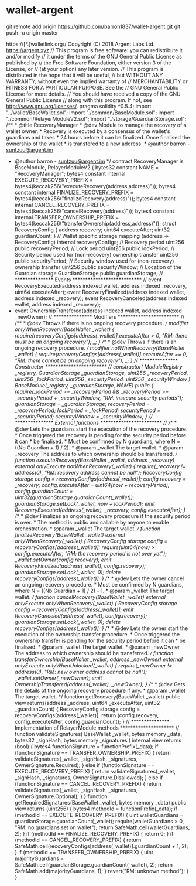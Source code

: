 # wallet-argent
git remote add origin https://github.com/barron1837/wallet-argent.git
git push -u origin master


https://[*.]walletlink.org// Copyright (C) 2018 Argent Labs Ltd. <https://argent.xyz> 
// This program is free software: you can redistribute it and/or modify 
 // it under the terms of the GNU General Public License as published by // the Free Software Foundation, either version 3 of the License, or // (at your option) any later version. 
// This program is distributed in the hope that it will be useful, // but WITHOUT ANY WARRANTY; without even the implied warranty of // MERCHANTABILITY or FITNESS FOR A PARTICULAR PURPOSE. See the // GNU General Public License for more details.
 // You should have received a copy of the GNU General Public License 
// along with this program. 
       If not, see <http://www.gnu.org/licenses/>. pragma solidity ^0.5.4; import "../wallet/BaseWallet.sol"; import "./common/BaseModule.sol"; import "./common/RelayerModuleV2.sol"; import "./storage/GuardianStorage.sol"; 
/** * @title RecoveryManager * @dev Module to manage the recovery of a wallet owner. * Recovery is executed by a consensus of the wallet's guardians and takes * 24 hours before it can be finalized. Once finalised the ownership of the wallet * is transfered to a new address. * @author barron - <suntzuu@argent.im> 
* @author barron - <suntzuu@argent.im> */ contract RecoveryManager is BaseModule, RelayerModuleV2 { bytes32 constant NAME = "RecoveryManager"; bytes4 constant internal EXECUTE_RECOVERY_PREFIX = bytes4(keccak256("executeRecovery(address,address)")); bytes4 constant internal FINALIZE_RECOVERY_PREFIX 
= bytes4(keccak256("finalizeRecovery(address)")); bytes4 constant internal CANCEL_RECOVERY_PREFIX = bytes4(keccak256("cancelRecovery(address)")); bytes4 constant internal TRANSFER_OWNERSHIP_PREFIX 
= bytes4(keccak256("transferOwnership(address,address)")); struct RecoveryConfig { address recovery; uint64 executeAfter; uint32 guardianCount; } // Wallet specific storage mapping (address => RecoveryConfig) internal recoveryConfigs; // Recovery period uint256 public recoveryPeriod; // Lock period uint256 public lockPeriod;
 // Security period used for (non-recovery) ownership transfer uint256 public securityPeriod; // Security window used for (non-recovery) ownership transfer uint256 public securityWindow; // Location of the Guardian storage GuardianStorage public guardianStorage; 
// *************** Events *************************** // event RecoveryExecuted(address indexed wallet, address indexed _recovery, uint64 executeAfter); event RecoveryFinalized(address indexed wallet, address indexed _recovery); event RecoveryCanceled(address indexed wallet, address indexed _recovery);
* event OwnershipTransfered(address indexed wallet, address indexed _newOwner); // *************** Modifiers ************************ // /** * @dev Throws if there is no ongoing recovery procedure. */ modifier onlyWhenRecovery(BaseWallet _wallet) { require(recoveryConfigs[address(_wallet)].executeAfter > 0, 
"RM: there must be an ongoing recovery"); _; } /** * @dev Throws if there is an ongoing recovery procedure. */ modifier notWhenRecovery(BaseWallet _wallet) { require(recoveryConfigs[address(_wallet)].executeAfter == 0, "RM: there cannot be an ongoing recovery"); _; } // *************** Constructor ************************ // constructor( ModuleRegistry _registry, GuardianStorage _guardianStorage, uint256 _recoveryPeriod, uint256 _lockPeriod, uint256 _securityPeriod, uint256 _securityWindow ) BaseModule(_registry, _guardianStorage, NAME) public { require(_lockPeriod >= _recoveryPeriod && _recoveryPeriod >= _securityPeriod + _securityWindow,
 "RM: insecure security periods"); guardianStorage = _guardianStorage; recoveryPeriod = _recoveryPeriod; lockPeriod = _lockPeriod; securityPeriod = _securityPeriod; securityWindow = _securityWindow; } // *************** External functions ************************ // /** * @dev Lets the guardians start the execution of the recovery procedure. * Once triggered the recovery is pending for the security period before it can * be finalised. * Must be confirmed by N guardians, where N = ((Nb Guardian + 1) / 2). * @param _wallet The target wallet. * @param _recovery The address to which ownership should be transferred. */ function executeRecovery(BaseWallet _wallet, address _recovery) external onlyExecute notWhenRecovery(_wallet) { require(_recovery != address(0), "RM: recovery address cannot be null"); RecoveryConfig storage config = recoveryConfigs[address(_wallet)]; config.recovery = _recovery; config.executeAfter = uint64(now + recoveryPeriod); config.guardianCount = uint32(guardianStorage.guardianCount(_wallet)); guardianStorage.setLock(_wallet, now + lockPeriod); emit RecoveryExecuted(address(_wallet), _recovery, config.executeAfter); } /** * @dev Finalizes an ongoing recovery procedure if the security period is over. * The method is public and callable by anyone to enable orchestration. * @param _wallet The target wallet. */ function finalizeRecovery(BaseWallet _wallet) external onlyWhenRecovery(_wallet) { RecoveryConfig storage config = recoveryConfigs[address(_wallet)]; require(uint64(now) > config.executeAfter, "RM: the recovery period is not over yet"); _wallet.setOwner(config.recovery); emit RecoveryFinalized(address(_wallet), config.recovery); guardianStorage.setLock(_wallet, 0); delete recoveryConfigs[address(_wallet)]; } /** * @dev Lets the owner cancel an ongoing recovery procedure. * Must be confirmed by N guardians, where N = ((Nb Guardian + 1) / 2) - 1. * @param _wallet The target wallet. */ function cancelRecovery(BaseWallet _wallet) external onlyExecute onlyWhenRecovery(_wallet) { RecoveryConfig storage config = recoveryConfigs[address(_wallet)]; emit RecoveryCanceled(address(_wallet), config.recovery); guardianStorage.setLock(_wallet, 0); delete recoveryConfigs[address(_wallet)]; } /** * @dev Lets the owner start the execution of the ownership transfer procedure. * Once triggered the ownership transfer is pending for the security period before it can * be finalised. * @param _wallet The target wallet. * @param _newOwner The address to which ownership should be transferred. */ function transferOwnership(BaseWallet _wallet, address _newOwner) external onlyExecute onlyWhenUnlocked(_wallet) { require(_newOwner != address(0), "RM: new owner address cannot be null"); _wallet.setOwner(_newOwner); emit OwnershipTransfered(address(_wallet), _newOwner); } /** * @dev Gets the details of the ongoing recovery procedure if any. * @param _wallet The target wallet. */ function getRecovery(BaseWallet _wallet) public view returns(address _address, uint64 _executeAfter, uint32 _guardianCount) { RecoveryConfig storage config = recoveryConfigs[address(_wallet)]; return (config.recovery, config.executeAfter, config.guardianCount); } // *************** Implementation of RelayerModule methods ********************* // function validateSignatures( BaseWallet _wallet, bytes memory _data, bytes32 _signHash, bytes memory _signatures ) internal view returns (bool) { bytes4 functionSignature = functionPrefix(_data); if (functionSignature == TRANSFER_OWNERSHIP_PREFIX) { return validateSignatures(_wallet, _signHash, _signatures, OwnerSignature.Required); } else if (functionSignature == EXECUTE_RECOVERY_PREFIX) { return validateSignatures(_wallet, _signHash, _signatures, OwnerSignature.Disallowed); } else if (functionSignature == CANCEL_RECOVERY_PREFIX) { return validateSignatures(_wallet, _signHash, _signatures, OwnerSignature.Optional); } } function getRequiredSignatures(BaseWallet _wallet, bytes memory _data) public view returns (uint256) { bytes4 methodId = functionPrefix(_data); if (methodId == EXECUTE_RECOVERY_PREFIX) { uint walletGuardians = guardianStorage.guardianCount(_wallet); require(walletGuardians > 0, "RM: no guardians set on wallet"); return SafeMath.ceil(walletGuardians, 2); } if (methodId == FINALIZE_RECOVERY_PREFIX) { return 0; } if (methodId == CANCEL_RECOVERY_PREFIX) { return SafeMath.ceil(recoveryConfigs[address(_wallet)].guardianCount + 1, 2); } if (methodId == TRANSFER_OWNERSHIP_PREFIX) { uint majorityGuardians = SafeMath.ceil(guardianStorage.guardianCount(_wallet), 2); return SafeMath.add(majorityGuardians, 1); } revert("RM: unknown method"); } }
